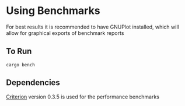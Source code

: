 # Using Benchmarks
For best results it is recommended to have GNUPlot installed, which will allow for graphical exports of benchmark reports

## To Run
```
cargo bench
```

## Dependencies
[Criterion](https://crates.io/crates/criterion) version 0.3.5 is used for the performance benchmarks